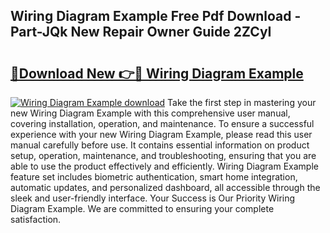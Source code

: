 ## Wiring Diagram Example Free Pdf Download - Part-JQk New Repair Owner Guide 2ZCyI

# <h2><a href="http://dfqlxl.blite.top/?on=Wiring+Diagram+Example">🔗Download New 👉🔴 Wiring Diagram Example</a></h2>

[![Wiring Diagram Example download](https://i.imgur.com/lujVjoI.png)](http://dfqlxl.blite.top/?on=Wiring+Diagram+Example)
Take the first step in mastering your new Wiring Diagram Example with this comprehensive user manual, covering installation, operation, and maintenance. To ensure a successful experience with your new Wiring Diagram Example, please read this user manual carefully before use. It contains essential information on product setup, operation, maintenance, and troubleshooting, ensuring that you are able to use the product effectively and efficiently. Wiring Diagram Example feature set includes biometric authentication, smart home integration, automatic updates, and personalized dashboard, all accessible through the sleek and user-friendly interface. Your Success is Our Priority Wiring Diagram Example. We are committed to ensuring your complete satisfaction.
